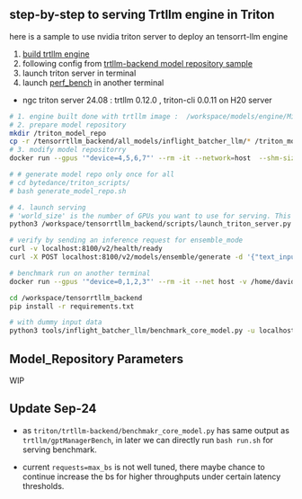 

## step-by-step to serving Trtllm engine in Triton 


here is a sample to use nvidia triton server to deploy an tensorrt-llm engine

1. [build trtllm engine](./engine_build.sh)
2. following config from [trtllm-backend model repository sample](https://github.com/triton-inference-server/tensorrtllm_backend)
3. launch triton server in terminal
4. launch [perf_bench](https://github.com/triton-inference-server/tensorrtllm_backend/blob/main/tools/inflight_batcher_llm/benchmark_core_model.py) in another terminal 


* ngc triton server 24.08 :  trtllm 0.12.0 ,  triton-cli 0.0.11  on H20 server


```sh
# 1. engine built done with trtllm image :  /workspace/models/engine/Mixtral-8x22B-v0.1 
# 2. prepare model repository
mkdir /triton_model_repo
cp -r /tensorrtllm_backend/all_models/inflight_batcher_llm/* /triton_model_repo/
# 3. modify model repositorry 
docker run --gpus '"device=4,5,6,7"' --rm -it --network=host  --shm-size 32g  -v /home/david/nvtriton:/workspace/ -v /data/models/:/workspace/models/  -w /workspace  nvcr.io/nvidia/tritonserver:24.08-trtllm-python-py3 

# # generate model repo only once for all 
# cd bytedance/triton_scripts/
# bash generate_model_repo.sh 

# 4. launch serving 
# 'world_size' is the number of GPUs you want to use for serving. This should be aligned with the number of GPUs used to build the TensorRT-LLM engine.
python3 /workspace/tensorrtllm_backend/scripts/launch_triton_server.py --world_size=4 --grpc_port 8101  --http_port 8100 --metrics_port 8102 --model_repo=/workspace/models/triton_model_repo/

# verify by sending an inference request for ensemble_mode 
curl -v localhost:8100/v2/health/ready
curl -X POST localhost:8100/v2/models/ensemble/generate -d '{"text_input": "What is machine learning?", "max_tokens": 20, "bad_words": "", "stop_words": ""}'

# benchmark run on another terminal 
docker run --gpus '"device=0,1,2,3"' --rm -it --net host -v /home/david/nvtriton:/workspace -v /data/models/:/workspace/models/  nvcr.io/nvidia/tritonserver:24.08-py3-sdk

cd /workspace/tensorrtllm_backend 
pip install -r requirements.txt 

# with dummy input data 
python3 tools/inflight_batcher_llm/benchmark_core_model.py -u localhost:8101 -i grpc  --tensorrt-llm-model-name tensorrt_llm --num-requests 18  --max-input-len 16000 token-norm-dist --input-mean 16000 --input-stdev 0 --output-mean 200 --output-stdev 0
``` 


## Model_Repository Parameters 

WIP



## Update Sep-24

* as `triton/trtllm-backend/benchmakr_core_model.py` has same output as `trtllm/gptManagerBench`, in later we can directly run `bash run.sh` for serving benchmark.

* current `requests=max_bs` is not well tuned, there maybe chance to continue increase the bs for higher throughputs under certain latency thresholds.


